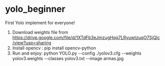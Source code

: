 # yolo_beginner
First Yolo implement for everyone!

1. Download weights file from https://drive.google.com/file/d/1XTdFb3eJmzugHqq7LRyuwtzuqO7SjQlc/view?usp=sharing
2. Install opencv : pip install opencv-python
3. Run and enjoy: python YOLO.py --config ./yolov3.cfg --weights yolov3.weights --classes yolov3.txt --image armas.jpg
